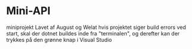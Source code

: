 # Mini-API
miniprojekt
Lavet af August og Welat
hvis projektet siger build errors ved start, skal der dotnet buildes inde fra "terminalen", og derefter kan der trykkes på den grønne knap i Visual Studio

